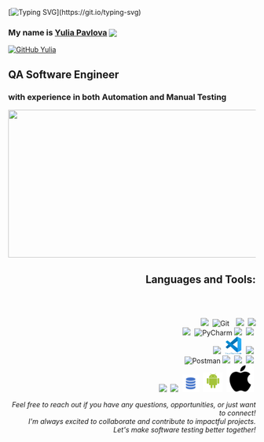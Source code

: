 
[![Typing SVG](https://readme-typing-svg.herokuapp.com?color=800000&size=29&multiline=true&width=700&lines=Hello+World!+Welcome+To+My+GitHub+Profile!)](https://git.io/typing-svg)
<div align="left" >

### My name is [Yulia Pavlova](https://www.linkedin.com/in/yuliapavlova90/)    <img align="center" src="https://img.shields.io/badge/LinkedIn-0077B5?style=for-the-badge&logo=linkedin&logoColor=white" />
[![GitHub Yulia](https://img.shields.io/github/followers/yulia?label=follow&style=social)](https://github.com/yuliaqa)

  
## QA Software Engineer 
### with experience in both Automation and Manual Testing
<div align="left">
<img src="https://media.tenor.com/1Gr3R3CGLU4AAAAC/carrie-bradshaw.gif" width="600" height="300"/>
</div>

<div align="right" >


## Languages and Tools:

<br>
<br>

<img src="https://cdn.jsdelivr.net/gh/devicons/devicon/icons/github/github-original-wordmark.svg" width="35"/>&nbsp;
<img alt="Git" width="35px" style="padding-right:10px;" src="https://cdn.jsdelivr.net/gh/devicons/devicon/icons/git/git-original.svg" />
<img src="https://cdn.jsdelivr.net/gh/devicons/devicon/icons/javascript/javascript-original.svg" width="35"/>&nbsp; 
<img src="https://cdn.jsdelivr.net/gh/devicons/devicon/icons/webstorm/webstorm-original.svg" width="35" /> <br>
<img src="https://cdn.jsdelivr.net/gh/devicons/devicon/icons/python/python-original-wordmark.svg" width="35"/>&nbsp; 
<img src="https://blog.jetbrains.com/wp-content/uploads/2019/01/pycharm_icon.svg" width="35" alt="PyCharm"/> 
<img src="https://d2h1nbmw1jjnl.cloudfront.net/company_directory_entries/company_logos/000/000/328/original/bstack_2x.png?1582638320" width="45"/>&nbsp;
<img src="https://cdn.jsdelivr.net/gh/devicons/devicon/icons/html5/html5-original-wordmark.svg" width="35"/>&nbsp; <br>
<img src="https://cdn.jsdelivr.net/gh/devicons/devicon/icons/selenium/selenium-original.svg"  width="30"/>&nbsp;
<img src="https://github.com/devicons/devicon/blob/master/icons/vscode/vscode-original-wordmark.svg" title="VSCode" alt="VSCode" width="35"/>&nbsp; 
<img src="https://cdn.jsdelivr.net/gh/devicons/devicon/icons/jira/jira-plain-wordmark.svg" width="35"/>&nbsp; <br>
<img src="https://camo.githubusercontent.com/93b32389bf746009ca2370de7fe06c3b5146f4c99d99df65994f9ced0ba41685/68747470733a2f2f7777772e766563746f726c6f676f2e7a6f6e652f6c6f676f732f676574706f73746d616e2f676574706f73746d616e2d69636f6e2e737667" title="Postman" alt="Postman" width="34"/> 
<img src="https://cdn.jsdelivr.net/gh/devicons/devicon/icons/firefox/firefox-original.svg" width="35"/>&nbsp; 
<img src="https://cdn.jsdelivr.net/gh/devicons/devicon/icons/safari/safari-original.svg" width="35"/>&nbsp; 
<img src="https://cdn.jsdelivr.net/gh/devicons/devicon/icons/chrome/chrome-original.svg" width="35"/>&nbsp; <br>
<img src="https://cdn.jsdelivr.net/gh/devicons/devicon/icons/slack/slack-original.svg" width="32"/>&nbsp;
<img src="https://cdn.jsdelivr.net/gh/devicons/devicon/icons/mysql/mysql-plain-wordmark.svg" width="40"/>&nbsp;
<img src="https://raw.githubusercontent.com/github/explore/80688e429a7d4ef2fca1e82350fe8e3517d3494d/topics/sql/sql.png" width="35"/>&nbsp;
<img src="https://github.com/devicons/devicon/blob/master/icons/android/android-original-wordmark.svg" title="Android" alt="Android" width="40"/>&nbsp;
 <img src="https://github.com/devicons/devicon/blob/master/icons/apple/apple-original.svg" title="Apple" alt="Apple" width="55"/>&nbsp;


 *Feel free to reach out if you have any questions, opportunities, or just want to connect! <br> I'm always excited to collaborate and contribute to impactful projects. <br> Let's make software testing better together!*


<br>
